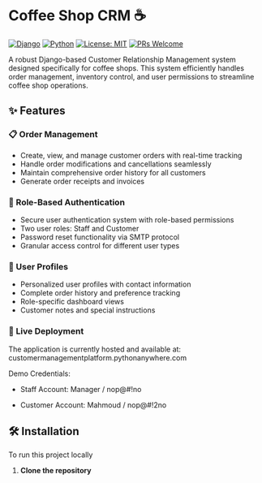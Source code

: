 # Coffee Shop CRM ☕

[![Django](https://img.shields.io/badge/Django-4.2+-092E20?logo=django&logoColor=white)](https://www.djangoproject.com/)
[![Python](https://img.shields.io/badge/Python-3.8+-3776AB?logo=python&logoColor=white)](https://www.python.org/)
[![License: MIT](https://img.shields.io/badge/License-MIT-yellow.svg)](https://opensource.org/licenses/MIT)
[![PRs Welcome](https://img.shields.io/badge/PRs-welcome-brightgreen.svg)](CONTRIBUTING.md)

A robust Django-based Customer Relationship Management system designed specifically for coffee shops. This system efficiently handles order management, inventory control, and user permissions to streamline coffee shop operations.

## ✨ Features

### 📋 Order Management
- Create, view, and manage customer orders with real-time tracking
- Handle order modifications and cancellations seamlessly
- Maintain comprehensive order history for all customers
- Generate order receipts and invoices

### 🔐 Role-Based Authentication
- Secure user authentication system with role-based permissions
- Two user roles: Staff and Customer
- Password reset functionality via SMTP protocol
- Granular access control for different user types

### 👤 User Profiles
- Personalized user profiles with contact information
- Complete order history and preference tracking
- Role-specific dashboard views
- Customer notes and special instructions

### 🚀 Live Deployment
The application is currently hosted and available at: customermanagementplatform.pythonanywhere.com

Demo Credentials:

- Staff Account: Manager / nop@#!no

- Customer Account: Mahmoud / nop@#!2no

## 🛠️ Installation

To run this project locally
1. **Clone the repository**
